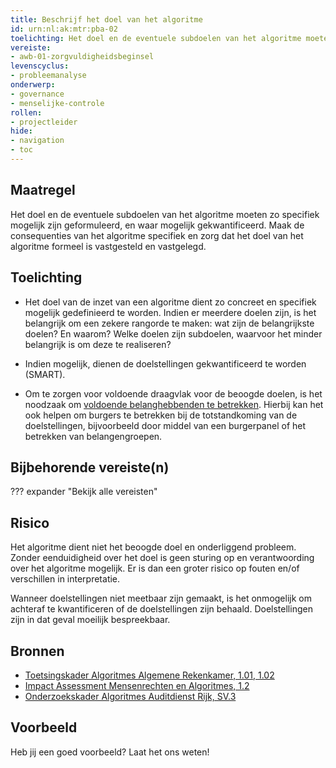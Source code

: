 ```yaml
---
title: Beschrijf het doel van het algoritme
id: urn:nl:ak:mtr:pba-02
toelichting: Het doel en de eventuele subdoelen van het algoritme moeten zo specifiek mogelijk zijn geformuleerd, en waar mogelijk gekwantificeerd. 
vereiste:
- awb-01-zorgvuldigheidsbeginsel
levenscyclus:
- probleemanalyse
onderwerp:
- governance
- menselijke-controle
rollen:
- projectleider
hide:
- navigation
- toc
---
```


<!-- tags -->

## Maatregel

Het doel en de eventuele subdoelen van het algoritme moeten zo specifiek mogelijk zijn geformuleerd, en waar mogelijk gekwantificeerd. 
Maak de consequenties van het algoritme specifiek en zorg dat het doel van het algoritme formeel is vastgesteld en vastgelegd. 

## Toelichting

- Het doel van de inzet van een algoritme dient zo concreet en specifiek mogelijk gedefinieerd te worden. 
Indien er meerdere doelen zijn, is het belangrijk om een zekere rangorde te maken: wat zijn de belangrijkste doelen? En waarom?
Welke doelen zijn subdoelen, waarvoor het minder belangrijk is om deze te realiseren?

- Indien mogelijk, dienen de doelstellingen gekwantificeerd te worden (SMART). 

- Om te zorgen voor voldoende draagvlak voor de beoogde doelen, is het noodzaak om [voldoende belanghebbenden te betrekken](1-pba-04-betrek-belanghebbenden.md). 
Hierbij kan het ook helpen om burgers te betrekken bij de totstandkoming van de doelstellingen, bijvoorbeeld door middel van een burgerpanel of het betrekken van belangengroepen. 

## Bijbehorende vereiste(n)
??? expander "Bekijk alle vereisten"
    <!-- list_vereisten_on_maatregelen_page -->

## Risico
Het algoritme dient niet het beoogde doel en onderliggend probleem. 
Zonder eenduidigheid over het doel is geen sturing op en verantwoording over het algoritme mogelijk. 
Er is dan een groter risico op fouten en/of verschillen in interpretatie. 

Wanneer doelstellingen niet meetbaar zijn gemaakt, is het onmogelijk om achteraf te kwantificeren of de doelstellingen zijn behaald. 
Doelstellingen zijn in dat geval moeilijk bespreekbaar.  

## Bronnen

- [Toetsingskader Algoritmes Algemene Rekenkamer, 1.01, 1.02](https://www.rekenkamer.nl/onderwerpen/algoritmes/documenten/publicaties/2024/05/15/het-toetsingskader-aan-de-slag)
- [Impact Assessment Mensenrechten en Algoritmes, 1.2](https://www.rijksoverheid.nl/documenten/rapporten/2021/02/25/impact-assessment-mensenrechten-en-algoritmes)
- [Onderzoekskader Algoritmes Auditdienst Rijk, SV.3](https://www.rijksoverheid.nl/documenten/rapporten/2023/07/11/onderzoekskader-algoritmes-adr-2023)

## Voorbeeld

Heb jij een goed voorbeeld? Laat het ons weten!

